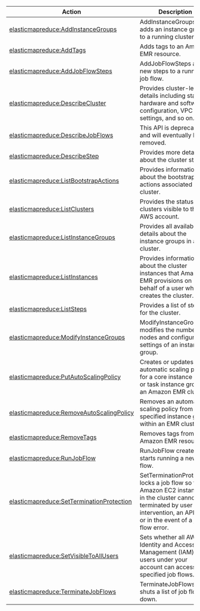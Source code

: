 | Action | Description | Resource | Condition |
| --- | --- | --- | --- |
| [elasticmapreduce:AddInstanceGroups](http://docs.aws.amazon.com/ElasticMapReduce/latest/API/API_AddInstanceGroups.html) | AddInstanceGroups adds an instance group to a running cluster. | ??? | - |
| [elasticmapreduce:AddTags](http://docs.aws.amazon.com/ElasticMapReduce/latest/API/API_AddTags.html) | Adds tags to an Amazon EMR resource. | ??? | - |
| [elasticmapreduce:AddJobFlowSteps](http://docs.aws.amazon.com/ElasticMapReduce/latest/API/API_AddJobFlowSteps.html) | AddJobFlowSteps adds new steps to a running job flow. | ??? | - |
| [elasticmapreduce:DescribeCluster](http://docs.aws.amazon.com/ElasticMapReduce/latest/API/API_DescribeCluster.html) | Provides cluster-level details including status, hardware and software configuration, VPC settings, and so on. | ??? | - |
| [elasticmapreduce:DescribeJobFlows](http://docs.aws.amazon.com/ElasticMapReduce/latest/API/API_DescribeJobFlows.html) | This API is deprecated and will eventually be removed. | ??? | - |
| [elasticmapreduce:DescribeStep](http://docs.aws.amazon.com/ElasticMapReduce/latest/API/API_DescribeStep.html) | Provides more detail about the cluster step. | ??? | - |
| [elasticmapreduce:ListBootstrapActions](http://docs.aws.amazon.com/ElasticMapReduce/latest/API/API_ListBootstrapActions.html) | Provides information about the bootstrap actions associated with a cluster. | ??? | - |
| [elasticmapreduce:ListClusters](http://docs.aws.amazon.com/ElasticMapReduce/latest/API/API_ListClusters.html) | Provides the status of all clusters visible to this AWS account. | ??? | - |
| [elasticmapreduce:ListInstanceGroups](http://docs.aws.amazon.com/ElasticMapReduce/latest/API/API_ListInstanceGroups.html) | Provides all available details about the instance groups in a cluster. | ??? | - |
| [elasticmapreduce:ListInstances](http://docs.aws.amazon.com/ElasticMapReduce/latest/API/API_ListInstances.html) | Provides information about the cluster instances that Amazon EMR provisions on behalf of a user when it creates the cluster. | ??? | - |
| [elasticmapreduce:ListSteps](http://docs.aws.amazon.com/ElasticMapReduce/latest/API/API_ListSteps.html) | Provides a list of steps for the cluster. | ??? | - |
| [elasticmapreduce:ModifyInstanceGroups](http://docs.aws.amazon.com/ElasticMapReduce/latest/API/API_ModifyInstanceGroups.html) | ModifyInstanceGroups modifies the number of nodes and configuration settings of an instance group. | ??? | - |
| [elasticmapreduce:PutAutoScalingPolicy](http://docs.aws.amazon.com/ElasticMapReduce/latest/API/API_PutAutoScalingPolicy.html) | Creates or updates an automatic scaling policy for a core instance group or task instance group in an Amazon EMR cluster. | ??? | - |
| [elasticmapreduce:RemoveAutoScalingPolicy](http://docs.aws.amazon.com/ElasticMapReduce/latest/API/API_RemoveAutoScalingPolicy.html) | Removes an automatic scaling policy from a specified instance group within an EMR cluster. | ??? | - |
| [elasticmapreduce:RemoveTags](http://docs.aws.amazon.com/ElasticMapReduce/latest/API/API_RemoveTags.html) | Removes tags from an Amazon EMR resource. | ??? | - |
| [elasticmapreduce:RunJobFlow](http://docs.aws.amazon.com/ElasticMapReduce/latest/API/API_RunJobFlow.html) | RunJobFlow creates and starts running a new job flow. | ??? | - |
| [elasticmapreduce:SetTerminationProtection](http://docs.aws.amazon.com/ElasticMapReduce/latest/API/API_SetTerminationProtection.html) | SetTerminationProtection locks a job flow so the Amazon EC2 instances in the cluster cannot be terminated by user intervention, an API call, or in the event of a job-flow error. | ??? | - |
| [elasticmapreduce:SetVisibleToAllUsers](http://docs.aws.amazon.com/ElasticMapReduce/latest/API/API_SetVisibleToAllUsers.html) | Sets whether all AWS Identity and Access Management (IAM) users under your account can access the specified job flows. | ??? | - |
| [elasticmapreduce:TerminateJobFlows](http://docs.aws.amazon.com/ElasticMapReduce/latest/API/API_TerminateJobFlows.html) | TerminateJobFlows shuts a list of job flows down. | ??? | - |
